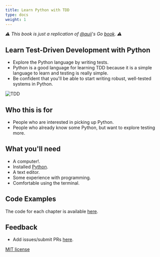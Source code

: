 ```yaml
---
title: Learn Python with TDD
type: docs
weight: 1
---
```


_⚠️ This book is just a replication of [@quii](https://twitter.com/quii)'s Go [book](https://quii.gitbook.io/learn-go-with-tests). ⚠️_

## Learn Test-Driven Development with Python

* Explore the Python language by writing tests.
* Python is a good language for learning TDD because it is a simple language to learn and testing is really simple.
* Be confident that you'll be able to start writing robust, well-tested systems in Python.

![TDD](/images/tdd.png)

## Who this is for

* People who are interested in picking up Python.
* People who already know some Python, but want to explore testing more.

## What you'll need
* A computer!.
* Installed [Python](/docs/install-python/).
* A text editor.
* Some experience with programming.
* Comfortable using the terminal.

## Code Examples

The code for each chapter is available [here](https://github.com/pmareke/learn-python-with-tests/tree/main/examples).

## Feedback

* Add issues/submit PRs [here](https://github.com/pmareke/learn-python-with-tests).

[MIT license](https://github.com/pmareke/learn-python-with-tests/blob/main/LICENSE.md)
